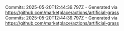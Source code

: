 Commits: 2025-05-20T12:44:39.797Z - Generated via https://github.com/marketplace/actions/artificial-grass
<br>
Commits: 2025-05-20T12:44:39.797Z - Generated via https://github.com/marketplace/actions/artificial-grass
<br>
